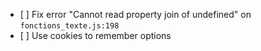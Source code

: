 - [ ] Fix error "Cannot read property join of undefined" on `fonctions_texte.js:198`
- [ ] Use cookies to remember options
